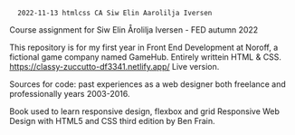 
      2022-11-13 htmlcss CA Siw Elin Aarolilja Iversen 

Course assignment for Siw Elin Årolilja Iversen - FED autumn 2022

This repository is for my first year in Front End Development at Noroff, a fictional game company named GameHub.
Entirely writtein HTML & CSS.
  https://classy-zuccutto-df3341.netlify.app/ Live version.

Sources for code:
past experiences as a web designer both freelance and professionally years 2003-2016.

Book used to learn responsive design, flexbox and grid
Responsive Web Design with HTML5 and CSS third edition by Ben Frain.
